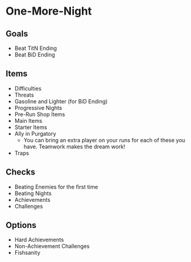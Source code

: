 # One-More-Night

## Goals
- Beat TitN Ending
- Beat BiD Ending

## Items
- Difficulties
- Threats
- Gasoline and Lighter (for BiD Ending)
- Progressive Nights
- Pre-Run Shop Items
- Main Items
- Starter Items
- Ally in Purgatory
  - You can bring an extra player on your runs for each of these you have. Teamwork makes the dream work!
- Traps

## Checks
- Beating Enemies for the first time
- Beating Nights
- Achievements
- Challenges

## Options
- Hard Achievements
- Non-Achievement Challenges
- Fishsanity
